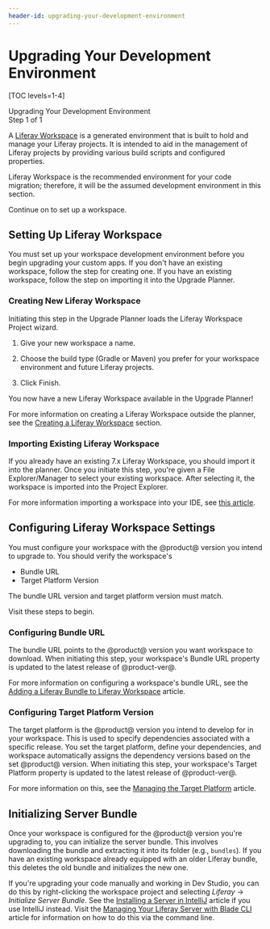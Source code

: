 ```yaml
---
header-id: upgrading-your-development-environment
---
```


# Upgrading Your Development Environment

[TOC levels=1-4]

<div class="learn-path-step">
    <p>Upgrading Your Development Environment<br>Step 1 of 1</p>
</div>

A [Liferay Workspace](/docs/7-2/reference/-/knowledge_base/r/liferay-workspace)
is a generated environment that is built to hold and manage your Liferay
projects. It is intended to aid in the management of Liferay projects by
providing various build scripts and configured properties.

Liferay Workspace is the recommended environment for your code migration;
therefore, it will be the assumed development environment in this section.

Continue on to set up a workspace.

## Setting Up Liferay Workspace

You must set up your workspace development environment before you begin
upgrading your custom apps. If you don't have an existing workspace, follow the
step for creating one. If you have an existing workspace, follow the step on
importing it into the Upgrade Planner.

### Creating New Liferay Workspace

Initiating this step in the Upgrade Planner loads the Liferay Workspace
Project wizard.

1.  Give your new workspace a name.

2.  Choose the build type (Gradle or Maven) you prefer for your workspace
    environment and future Liferay projects.

3.  Click Finish.

You now have a new Liferay Workspace available in the Upgrade Planner!

For more information on creating a Liferay Workspace outside the planner, see
the
[Creating a Liferay Workspace](/docs/7-2/reference/-/knowledge_base/r/creating-a-liferay-workspace)
section.

### Importing Existing Liferay Workspace

If you already have an existing 7.x Liferay Workspace, you should import it
into the planner. Once you initiate this step, you're given a File
Explorer/Manager to select your existing workspace. After selecting it, the
workspace is imported into the Project Explorer.

For more information importing a workspace into your IDE, see
[this article](/docs/7-2/reference/-/knowledge_base/r/importing-projects-in-dev-studio).



## Configuring Liferay Workspace Settings

You must configure your workspace with the @product@ version you intend to
upgrade to. You should verify the workspace's

- Bundle URL
- Target Platform Version

The bundle URL version and target platform version must match.

Visit these steps to begin.

### Configuring Bundle URL

The bundle URL points to the @product@ version you want workspace to download.
When initiating this step, your workspace's Bundle URL property is updated to
the latest release of @product-ver@.

For more information on configuring a workspace's bundle URL, see the
[Adding a Liferay Bundle to Liferay Workspace](/docs/7-2/reference/-/knowledge_base/r/adding-a-liferay-bundle-to-liferay-workspace)
article.

### Configuring Target Platform Version

The target platform is the @product@ version you intend to develop for in your
workspace. This is used to specify dependencies associated with a specific
release. You set the target platform, define your dependencies, and workspace
automatically assigns the dependency versions based on the set @product@
version. When initiating this step, your workspace's Target Platform property is
updated to the latest release of @product-ver@.

For more information on this, see the
[Managing the Target Platform](/docs/7-2/reference/-/knowledge_base/r/managing-the-target-platform)
article.

## Initializing Server Bundle

Once your workspace is configured for the @product@ version you're upgrading to,
you can initialize the server bundle. This involves downloading the bundle and
extracting it into its folder (e.g., `bundles`). If you have an existing
workspace already equipped with an older Liferay bundle, this deletes the old
bundle and initializes the new one.

If you're upgrading your code manually and working in Dev Studio, you can do
this by right-clicking the workspace project and selecting *Liferay* &rarr;
*Initialize Server Bundle*. See the
[Installing a Server in IntelliJ](/docs/7-2/reference/-/knowledge_base/r/installing-a-server-in-intellij)
article if you use IntelliJ instead. Visit the
[Managing Your Liferay Server with Blade CLI](/docs/7-2/reference/-/knowledge_base/r/managing-your-liferay-server-with-blade-cli)
article for information on how to do this via the command line.
